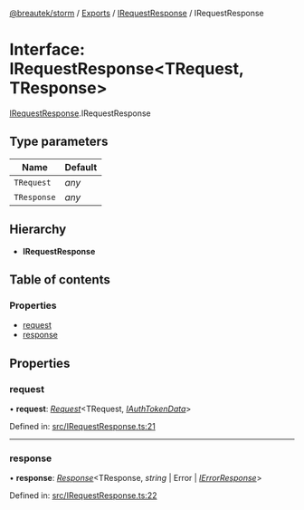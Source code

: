 [@breautek/storm](../README.md) / [Exports](../modules.md) / [IRequestResponse](../modules/irequestresponse.md) / IRequestResponse

# Interface: IRequestResponse<TRequest, TResponse\>

[IRequestResponse](../modules/irequestresponse.md).IRequestResponse

## Type parameters

Name | Default |
------ | ------ |
`TRequest` | *any* |
`TResponse` | *any* |

## Hierarchy

* **IRequestResponse**

## Table of contents

### Properties

- [request](irequestresponse.irequestresponse-1.md#request)
- [response](irequestresponse.irequestresponse-1.md#response)

## Properties

### request

• **request**: [*Request*](../classes/request.request-1.md)<TRequest, [*IAuthTokenData*](iauthtokendata.iauthtokendata-1.md)\>

Defined in: [src/IRequestResponse.ts:21](https://github.com/breautek/storm/blob/0d2af7e/src/IRequestResponse.ts#L21)

___

### response

• **response**: [*Response*](../classes/response.response-1.md)<TResponse, *string* \| Error \| [*IErrorResponse*](stormerror.ierrorresponse.md)\>

Defined in: [src/IRequestResponse.ts:22](https://github.com/breautek/storm/blob/0d2af7e/src/IRequestResponse.ts#L22)
